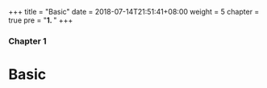 +++
title = "Basic"
date = 2018-07-14T21:51:41+08:00
weight = 5
chapter = true
pre = "<b>1. </b>"
+++

### Chapter 1

# Basic


